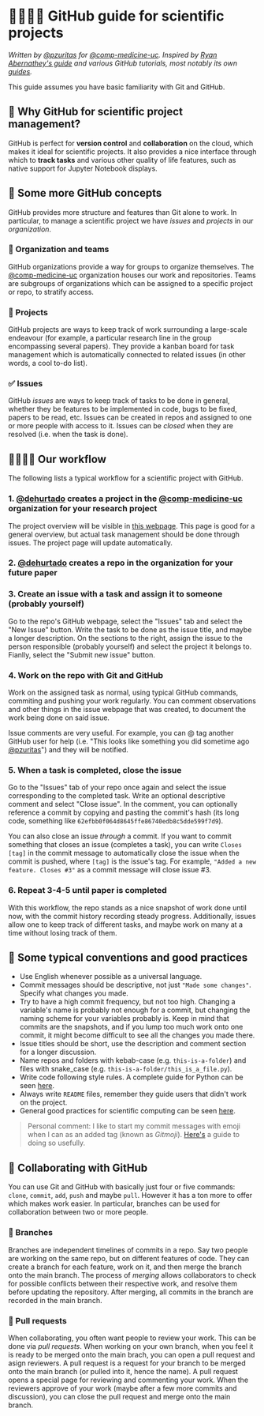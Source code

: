 # 👨‍🔬👩‍🔬 GitHub guide for scientific projects

_Written by [@pzuritas](https://github.com/pzuritas) for [@comp-medicine-uc](https://github.com/comp-medicine-uc). Inspired by [Ryan Abernathey's guide](https://rabernat.medium.com/scientific-collaboration-and-project-management-in-github-d74f2255ae5f) and various GitHub tutorials, most notably its own [guides](https://guides.github.com/)._

This guide assumes you have basic familiarity with Git and GitHub.

## 🤔 Why GitHub for scientific project management?

GitHub is perfect for **version control** and **collaboration** on the cloud, which makes it ideal for scientific projects. It also provides a nice interface through which to **track tasks** and various other quality of life features, such as native support for Jupyter Notebook displays.

## 📝 Some more GitHub concepts

GitHub provides more structure and features than Git alone to work. In particular, to manage a scientific project we have _issues_ and _projects_ in our _organization_.

### 🥼 Organization and teams

GitHub organizations provide a way for groups to organize themselves. The [@comp-medicine-uc](https://github.com/comp-medicine-uc) organization houses our work and repositories. Teams are subgroups of organizations which can be assigned to a specific project or repo, to stratify access.

### 🔬 Projects

GitHub projects are ways to keep track of work surrounding a large-scale endeavour (for example, a particular research line in the group encompassing several papers). They provide a kanban board for task management which is automatically connected to related issues (in other words, a cool to-do list).

### ✅ Issues

GitHub _issues_ are ways to keep track of tasks to be done in general, whether they be features to be implemented in code, bugs to be fixed, papers to be read, etc. Issues can be created in repos and assigned to one or more people with access to it. Issues can be _closed_ when they are resolved (i.e. when the task is done).

## 👨‍💻👩‍💻 Our workflow

The following lists a typical workflow for a scientific project with GitHub.

### 1. [@dehurtado](https://github.com/dehurtado) creates a project in the [@comp-medicine-uc](https://github.com/comp-medicine-uc) organization for your research project

The project overview will be visible in [this webpage](https://github.com/orgs/comp-medicine-uc/projects). This page is good for a general overview, but actual task management should be done through issues. The project page will update automatically.

### 2. [@dehurtado](https://github.com/dehurtado) creates a repo in the organization for your future paper

### 3. Create an issue with a task and assign it to someone (probably yourself)

Go to the repo's GitHub webpage, select the "Issues" tab and select the "New Issue" button. Write the task to be done as the issue title, and maybe a longer description. On the sections to the right, assign the issue to the person responsible (probably yourself) and select the project it belongs to. Fianlly, select the "Submit new issue" button.

### 4. Work on the repo with Git and GitHub

Work on the assigned task as normal, using typical GitHub commands, commiting and pushing your work regularly. You can comment observations and other things in the issue webpage that was created, to document the work being done on said issue.

Issue comments are very useful. For example, you can @ tag another GitHub user for help (i.e. "This looks like something you did sometime ago [@pzuritas](https://github.com/pzuritas)") and they will be notified.

### 5. When a task is completed, close the issue

Go to the "Issues" tab of your repo once again and select the issue corresponding to the completed task. Write an optional descriptive comment and select "Close issue". In the comment, you can optionally reference a commit by copying and pasting the commit's hash (its long code, something like `62efbb0f064d8645ffe86740edb8c5dde599f7d9`).

You can also close an issue _through_ a commit. If you want to commit something that closes an issue (completes a task), you can write `Closes [tag]` in the commit message to automatically close the issue when the commit is pushed, where `[tag]` is the issue's tag. For example, `"Added a new feature. Closes #3"` as a commit message will close issue #3.

### 6. Repeat 3-4-5 until paper is completed

With this workflow, the repo stands as a nice snapshot of work done until now, with the commit history recording steady progress. Additionally, issues allow one to keep track of different tasks, and maybe work on many at a time without losing track of them.

## 🤝 Some typical conventions and good practices

- Use English whenever possible as a universal language.
- Commit messages should be descriptive, not just `"Made some changes"`. Specify what changes you made.
- Try to have a high commit frequency, but not too high. Changing a variable's name is probably not enough for a commit, but changing the naming scheme for your variables probably is. Keep in mind that commits are the snapshots, and if you lump too much work onto one commit, it might become difficult to see all the changes you made there.
- Issue titles should be short, use the description and comment section for a longer discussion.
- Name repos and folders with kebab-case (e.g. `this-is-a-folder`) and files with snake_case (e.g. `this-is-a-folder/this_is_a_file.py`).
- Write code following style rules. A complete guide for Python can be seen [here](https://www.python.org/dev/peps/pep-0008/).
- Always write `README` files, remember they guide users that didn't work on the project.
- General good practices for scientific computing can be seen [here](https://swcarpentry.github.io/good-enough-practices-in-scientific-computing/).

> Personal comment: I like to start my commit messages with emoji when I can as an added tag (known as _Gitmoji_). [Here's](https://gitmoji.dev/) a guide to doing so usefully.

## 📝 Collaborating with GitHub

You can use Git and GitHub with basically just four or five commands: `clone`, `commit`, `add`, `push` and maybe `pull`. However it has a ton more to offer which makes work easier. In particular, branches can be used for collaboration between two or more people.

### 🔀 Branches

Branches are independent timelines of commits in a repo. Say two people are working on the same repo, but on different features of code. They can create a branch for each feature, work on it, and then merge the branch onto the main branch. The process of _merging_ allows collaborators to check for possible conflicts between their respective work, and resolve them before updating the repository. After merging, all commits in the branch are recorded in the main branch.

### 🔎 Pull requests

When collaborating, you often want people to review your work. This can be done via _pull requests_. When working on your own branch, when you feel it is ready to be merged onto the main brach, you can open a pull request and asign reviewers. A pull request is a request for your branch to be merged onto the main branch (or pulled into it, hence the name). A pull request opens a special page for reviewing and commenting your work. When the reviewers approve of your work (maybe after a few more commits and discussion), you can close the pull request and merge onto the main branch.

